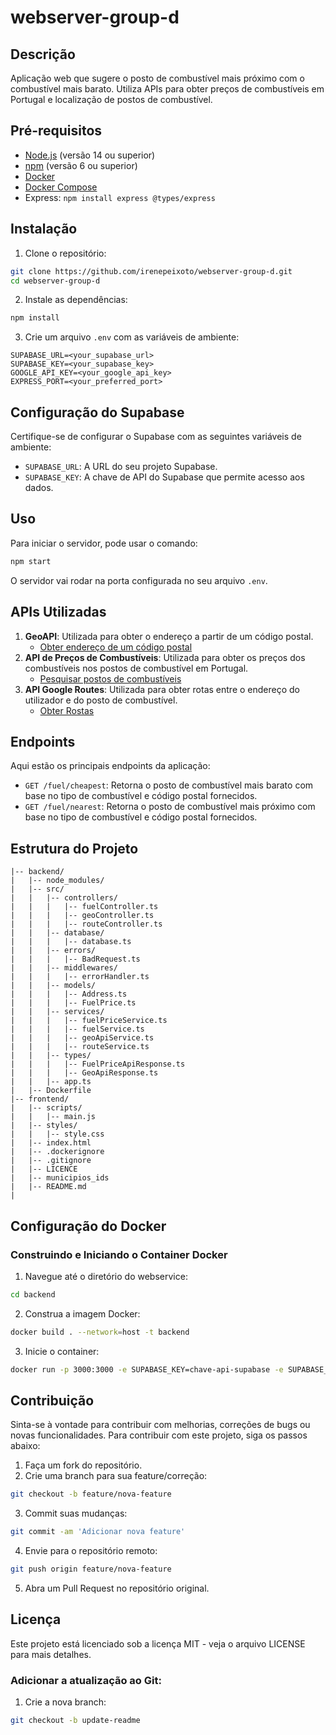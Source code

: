 # webserver-group-d

## Descrição

Aplicação web que sugere o posto de combustível mais próximo com o combustível mais barato. Utiliza APIs para obter preços de combustíveis em Portugal e localização de postos de combustível.

## Pré-requisitos

- [Node.js](https://nodejs.org/) (versão 14 ou superior)
- [npm](https://www.npmjs.com/) (versão 6 ou superior)
- [Docker](https://www.docker.com/)
- [Docker Compose](https://docs.docker.com/compose/)
- Express: ```npm install express @types/express```

## Instalação

1. Clone o repositório:

```bash
git clone https://github.com/irenepeixoto/webserver-group-d.git
cd webserver-group-d
```

2. Instale as dependências:

```bash
npm install
```

3. Crie um arquivo `.env` com as variáveis de ambiente:

```plaintext
SUPABASE_URL=<your_supabase_url>
SUPABASE_KEY=<your_supabase_key>
GOOGLE_API_KEY=<your_google_api_key>
EXPRESS_PORT=<your_preferred_port>
```

## Configuração do Supabase

Certifique-se de configurar o Supabase com as seguintes variáveis de ambiente:
- `SUPABASE_URL`: A URL do seu projeto Supabase.
- `SUPABASE_KEY`: A chave de API do Supabase que permite acesso aos dados.

## Uso

Para iniciar o servidor, pode usar o comando:
```bash
npm start
```

O servidor vai rodar na porta configurada no seu arquivo `.env`.

## APIs Utilizadas

1. **GeoAPI**: Utilizada para obter o endereço a partir de um código postal.<br>
   - [Obter endereço de um código postal](https://geoapi.pt/?mapa=3)
2. **API de Preços de Combustíveis**: Utilizada para obter os preços dos combustíveis nos postos de combustível em Portugal.<br>
   - [Pesquisar postos de combustíveis](https://precoscombustiveis.dgeg.gov.pt/api/PrecoComb/PesquisarPostos)
3. **API Google Routes**: Utilizada para obter rotas entre o endereço do utilizador e do posto de combustível.<br>
   - [Obter Rostas](https://developers.google.com/maps/documentation/routes)
## Endpoints

Aqui estão os principais endpoints da aplicação:

- `GET /fuel/cheapest`: Retorna o posto de combustível mais barato com base no tipo de combustível e código postal fornecidos.
- `GET /fuel/nearest`: Retorna o posto de combustível mais próximo com base no tipo de combustível e código postal fornecidos.

## Estrutura do Projeto

```plaintext
|-- backend/
|   |-- node_modules/
|   |-- src/
|   |   |-- controllers/
|   |   |   |-- fuelController.ts
|   |   |   |-- geoController.ts
|   |   |   |-- routeController.ts
|   |   |-- database/
|   |   |   |-- database.ts
|   |   |-- errors/
|   |   |   |-- BadRequest.ts
|   |   |-- middlewares/
|   |   |   |-- errorHandler.ts
|   |   |-- models/
|   |   |   |-- Address.ts
|   |   |   |-- FuelPrice.ts
|   |   |-- services/
|   |   |   |-- fuelPriceService.ts
|   |   |   |-- fuelService.ts
|   |   |   |-- geoApiService.ts
|   |   |   |-- routeService.ts
|   |   |-- types/
|   |   |   |-- FuelPriceApiResponse.ts
|   |   |   |-- GeoApiResponse.ts
|   |   |-- app.ts
|   |-- Dockerfile
|-- frontend/
|   |-- scripts/
|   |   |-- main.js
|   |-- styles/
|   |   |-- style.css
|   |-- index.html
|   |-- .dockerignore
|   |-- .gitignore
|   |-- LICENCE
|   |-- municipios_ids
|   |-- README.md
|
```

## Configuração do Docker

### Construindo e Iniciando o Container Docker

1. Navegue até o diretório do webservice:

```bash
cd backend
```

2. Construa a imagem Docker:

```bash
docker build . --network=host -t backend
```

3. Inicie o container:

```bash
docker run -p 3000:3000 -e SUPABASE_KEY=chave-api-supabase -e SUPABASE_URL=url-api-supabase -e GOOGLE_API_KEY=chave-api-google --network="host" -t backend
```

## Contribuição

Sinta-se à vontade para contribuir com melhorias, correções de bugs ou novas funcionalidades. Para contribuir com este projeto, siga os passos abaixo:

1. Faça um fork do repositório.
2. Crie uma branch para sua feature/correção: 
```bash
git checkout -b feature/nova-feature
```
3. Commit suas mudanças: 
```bash
git commit -am 'Adicionar nova feature'
```
4. Envie para o repositório remoto: 
```bash
git push origin feature/nova-feature
```
5. Abra um Pull Request no repositório original.

## Licença

Este projeto está licenciado sob a licença MIT - veja o arquivo LICENSE para mais detalhes.

### Adicionar a atualização ao Git:

1. Crie a nova branch:
```bash
git checkout -b update-readme
```
